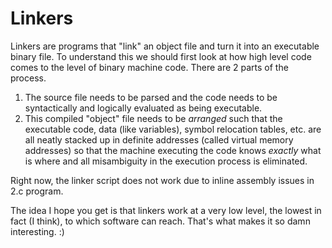 # Linkers
Linkers are programs that "link" an object file and turn it into an executable binary file. To understand this we should first look at how high level code comes to the level of binary machine code.
There are 2 parts of the process.
1. The source file needs to be parsed and the code needs to be syntactically and logically evaluated as being executable.
2. This compiled "object" file needs to be *arranged* such that the executable code, data (like variables), symbol relocation tables, etc. are all neatly stacked up in definite addresses (called virtual memory addresses) so that the machine executing the code knows *exactly* what is where and all misambiguity in the execution process is eliminated.

Right now, the linker script does not work due to inline assembly issues in 2.c program.

The idea I hope you get is that linkers work at a very low level, the lowest in fact (I think), to which software can reach. That's what makes it so damn interesting. :)


